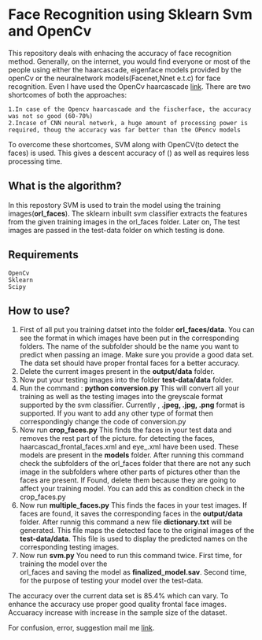 # Face Recognition using Sklearn Svm and OpenCv

This repository deals with enhacing the accuracy of face recognition method. Generally, on the internet, you would find everyone or most of the people using either the haarcascade, eigenface models provided by the openCv or the neuralnetwork models(Facenet,Nnet e.t.c) for face recognition. Even I have used the OpenCv haarcascade [link](https://github.com/abhising10p14/Face-Recognition-LBPH). There are two shortcomes of both the approaches:

	1.In case of the Opencv haarcascade and the fischerface, the accuracy was not so good (60-70%)
	2.Incase of CNN neural network, a huge amount of processing power is required, thoug the accuracy was far better than the OPencv models

To overcome these shortcomes, SVM along with OpenCV(to detect the faces) is used. This gives a descent accuracy of () as well as requires less processing time.

## What is the algorithm?

In this repostory SVM is used to train the model using the training images(**orl_faces**). The sklearn inbuilt svm classifier extracts the features from the given training images in the orl_faces folder. Later on, The test images are passed in the test-data folder on which testing is done.

## Requirements
	OpenCv
	Sklearn
	Scipy

## How to use?

1. First of all put you training datset into the folder **orl_faces/data**. You can see the format in which images have been put in the corresponding folders. The name of the subfolder should be the name you want to predict when passing an image. Make sure you provide a good data set. The data set should have proper frontal faces for a better accuracy.
2. Delete the current images present in the **output/data** folder.
3. Now put your testing images into the folder **test-data/data** folder.
4. Run the command : **python conversion.py**  This will convert all your training as well as the testing images 
	into the greyscale format supported by the svm classifier. Currently , **.jpeg, .jpg, .png** format is supported. If you want to add any other type of format then correspondingly change the code of conversion.py
5. Now run  **crop_faces.py**  This finds the faces in your test data and removes the rest part of the 
	picture. for detecting the faces, haarcascad_frontal_faces.xml and eye_.xml have been used. These models are present in the **models** folder. After running this command check the subfolders of the orl_faces folder that there are not any such image in the subfolders where other parts of pictures other than the faces are present. If Found, delete them because they are going to affect your training model. You can add this as condition check in the crop_faces.py 
5. Now run **multiple_faces.py**  This finds the faces in your test images. If faces are found, it saves 
	the corresponding faces in the **output/data** folder. After runnig this command a new file **dictionary.txt** will be generated. This file maps the detected face to the original images of the **test-data/data**. This file is used to display the predicted names on the corresponding testing images.
6. Now run  **svm.py** You need to run this command twice. First time, for training the model over the   
	orl_faces and saving the model as **finalized_model.sav**. Second time, for the purpose of testing your model over the test-data.
  
 The accuracy over the current data set is 85.4% which can vary. To enhance the accuracy use proper good quality frontal face images. Accuaracy increase with increase in the sample size of the dataset.

 For confusion, error, suggestion mail me [link](abhisingh10p14@gmail.com).